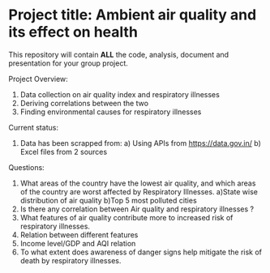 # Project title: Ambient air quality and its effect on health

This repository will contain **ALL** the code, analysis, document and presentation for your group project.

Project Overview: 
1) Data collection on air quality index and respiratory illnesses
2) Deriving correlations between the two
3) Finding environmental causes for respiratory illnesses 

Current status: 
1) Data has been scrapped from:
   a) Using APIs from https://data.gov.in/
   b) Excel files from 2 sources

Questions:

1) What areas of the country have the lowest air quality, and which areas of the country are worst affected by Respiratory Illnesses.
        a)State wise distribution of air quality
        b)Top 5 most polluted cities
3) Is there any correlation between Air quality and respiratory illnesses ?
5) What features of air quality contribute more to increased risk of respiratory illnesses.
6) Relation between different features
7) Income level/GDP and AQI relation
8) To what extent does awareness of danger signs help mitigate the risk of death by respiratory illnesses.
